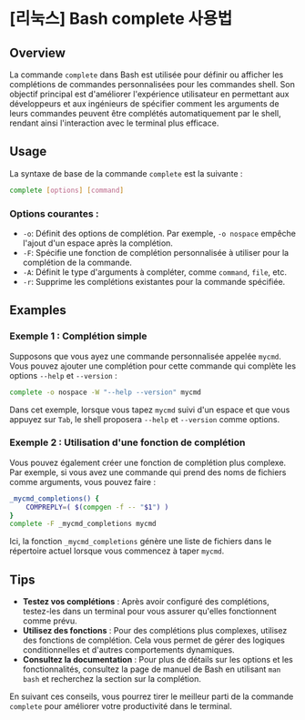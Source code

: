 # [리눅스] Bash complete 사용법

## Overview
La commande `complete` dans Bash est utilisée pour définir ou afficher les complétions de commandes personnalisées pour les commandes shell. Son objectif principal est d'améliorer l'expérience utilisateur en permettant aux développeurs et aux ingénieurs de spécifier comment les arguments de leurs commandes peuvent être complétés automatiquement par le shell, rendant ainsi l'interaction avec le terminal plus efficace.

## Usage
La syntaxe de base de la commande `complete` est la suivante :

```bash
complete [options] [command]
```

### Options courantes :
- `-o`: Définit des options de complétion. Par exemple, `-o nospace` empêche l'ajout d'un espace après la complétion.
- `-F`: Spécifie une fonction de complétion personnalisée à utiliser pour la complétion de la commande.
- `-A`: Définit le type d'arguments à compléter, comme `command`, `file`, etc.
- `-r`: Supprime les complétions existantes pour la commande spécifiée.

## Examples
### Exemple 1 : Complétion simple
Supposons que vous ayez une commande personnalisée appelée `mycmd`. Vous pouvez ajouter une complétion pour cette commande qui complète les options `--help` et `--version` :

```bash
complete -o nospace -W "--help --version" mycmd
```

Dans cet exemple, lorsque vous tapez `mycmd` suivi d'un espace et que vous appuyez sur `Tab`, le shell proposera `--help` et `--version` comme options.

### Exemple 2 : Utilisation d'une fonction de complétion
Vous pouvez également créer une fonction de complétion plus complexe. Par exemple, si vous avez une commande qui prend des noms de fichiers comme arguments, vous pouvez faire :

```bash
_mycmd_completions() {
    COMPREPLY=( $(compgen -f -- "$1") )
}
complete -F _mycmd_completions mycmd
```

Ici, la fonction `_mycmd_completions` génère une liste de fichiers dans le répertoire actuel lorsque vous commencez à taper `mycmd`.

## Tips
- **Testez vos complétions** : Après avoir configuré des complétions, testez-les dans un terminal pour vous assurer qu'elles fonctionnent comme prévu.
- **Utilisez des fonctions** : Pour des complétions plus complexes, utilisez des fonctions de complétion. Cela vous permet de gérer des logiques conditionnelles et d'autres comportements dynamiques.
- **Consultez la documentation** : Pour plus de détails sur les options et les fonctionnalités, consultez la page de manuel de Bash en utilisant `man bash` et recherchez la section sur la complétion.

En suivant ces conseils, vous pourrez tirer le meilleur parti de la commande `complete` pour améliorer votre productivité dans le terminal.